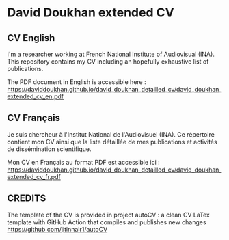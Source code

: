 # David Doukhan extended CV

## CV English

I'm a researcher working at French National Institute of Audiovisual (INA).
This repository contains my CV including an hopefully exhaustive list of publications.

The PDF document in English is accessible here :
https://daviddoukhan.github.io/david_doukhan_detailled_cv/david_doukhan_extended_cv_en.pdf

## CV Français

Je suis chercheur à l'Institut National de l'Audiovisuel (INA).
Ce répertoire contient mon CV ainsi que la liste détaillée de mes publications et activités de dissémination scientifique.

Mon CV en Français au format PDF est accessible ici :
https://daviddoukhan.github.io/david_doukhan_detailled_cv/david_doukhan_extended_cv_fr.pdf


## CREDITS
The template of the CV is provided in project autoCV : a clean CV LaTex template with GitHub Action that compiles and publishes new changes
https://github.com/jitinnair1/autoCV
